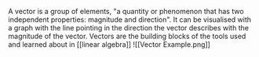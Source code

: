 A vector is a group of elements, "a quantity or phenomenon that has two independent properties: magnitude and direction". It can be visualised with a graph with the line pointing in the direction the vector describes with the magnitude of the vector. Vectors are the building blocks of the tools used and learned about in [[linear algebra]]
![[Vector Example.png]]
